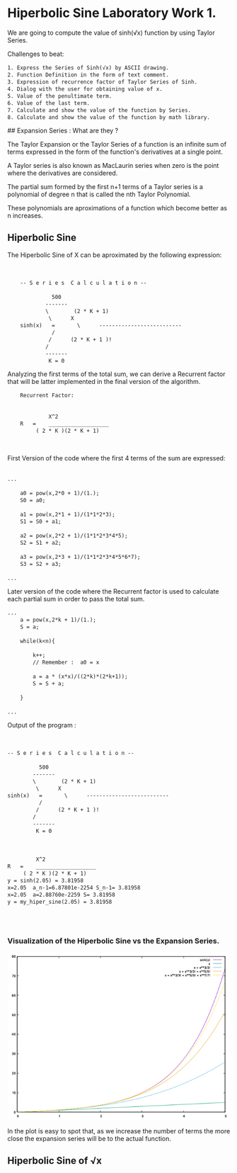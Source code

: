 # Hiperbolic Sine Laboratory Work 1. 

We are going to compute the value of sinh(√x) function by using Taylor Series.  

Challenges to beat: 

	1. Express the Series of Sinh(√x) by ASCII drawing.
	2. Function Definition in the form of text comment.
	3. Expression of recurrence factor of Taylor Series of Sinh.
	4. Dialog with the user for obtaining value of x. 
	5. Value of the penultimate term.
	6. Value of the last term. 
	7. Calculate and show the value of the function by Series.
	8. Calculate and show the value of the function by math library. 



## Expansion Series : What are they ? 

The Taylor Expansion or the Taylor Series of a function is an infinite sum of terms expressed in the form of the function's derivatives at a single point.  


A Taylor series is also known as MacLaurin series when zero is the point where the derivatives are considered.   

The partial sum formed by the first n+1 terms of a Taylor series is a polynomial of degree n that is called the nth Taylor Polynomial.  

These polynomials are aproximations of a function which become better as n increases.   

## Hiperbolic Sine


The Hiperbolic Sine of X can be aproximated by the following expression:


```


	-- S e r i e s  C a l c u l a t i o n --

			  500
			-------
			\		 (2 * K + 1)
			 \		X
	sinh(x)	  =       \      --------------------------
			  /	
			 /		(2 * K + 1 )!
			/
			-------
			 K = 0

```



Analyzing the first terms of the total sum, we can derive a Recurrent factor that will be latter implemented in the final version of the algorithm.




```
	Recurrent Factor: 	

	
			 X^2
	R   =	 ___________________
		 ( 2 * K )(2 * K + 1)    



```


First Version of the code where the first 4 terms of the sum are expressed: 


```

...

	a0 = pow(x,2*0 + 1)/(1.); 
	S0 = a0;
	
	a1 = pow(x,2*1 + 1)/(1*1*2*3); 
	S1 = S0 + a1;

	a2 = pow(x,2*2 + 1)/(1*1*2*3*4*5); 
	S2 = S1 + a2;

	a3 = pow(x,2*3 + 1)/(1*1*2*3*4*5*6*7); 
	S3 = S2 + a3;
    
...

```

Later version of the code where the Recurrent factor is used to calculate each partial sum in order to pass the total sum. 

```
...
	a = pow(x,2*k + 1)/(1.); 
	S = a;

	while(k<n){
		
		k++;
		// Remember :  a0 = x
		
		a = a * (x*x)/((2*k)*(2*k+1));
		S = S + a;
		
	}

...

```

Output of the program : 

```


-- S e r i e s  C a l c u l a t i o n --

		  500
		-------
		\		 (2 * K + 1)
		 \		X
sinh(x)	  =       \      --------------------------
		  /
		 /		(2 * K + 1 )!
		/
		-------
		 K = 0



	 	 X^2
R   =	 ___________________
	 ( 2 * K )(2 * K + 1)
y = sinh(2.05) = 3.81958
x=2.05	a_n-1=6.87801e-2254	S_n-1= 3.81958
x=2.05	a=2.88760e-2259	S= 3.81958
y = my_hiper_sine(2.05) = 3.81958




```





### Visualization of the Hiperbolic Sine vs the Expansion Series. 


![HiperbolicSinePlot](https://github.com/AikaHorizon333/RTR105/blob/main/works/hiper_sine_lab/hiper_sine.png)

In the plot is easy to spot that, as we increase the number of terms the more close the expansion series will be to the actual function.  


## Hiperbolic Sine of √x


